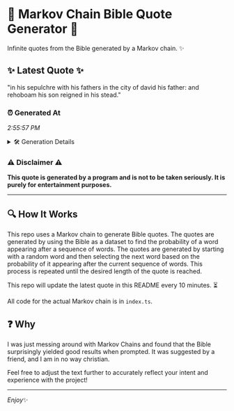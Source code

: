 # 📖 Markov Chain Bible Quote Generator 📖

Infinite quotes from the Bible generated by a Markov chain. ✨

## ✨ Latest Quote ✨
"in his sepulchre with his fathers in the city of david his father: and rehoboam his son reigned in his stead."

### ⏰ Generated At
*2:55:57 PM*

<details>
    <summary>🛠️ Generation Details</summary>
    <p>
        <strong>🌱 Seed:</strong> in<br>
        <strong>🔄 Iterations:</strong> 20<br>
        <strong>📜 Context History:</strong><br>[ in ]: his<br>[ in, his ]: sepulchre<br>[ in, his, sepulchre ]: with<br>[ in, his, sepulchre, with ]: his<br>[ in, his, sepulchre, with, his ]: fathers<br>[ in, his, sepulchre, with, his, fathers ]: in<br>[ his, sepulchre, with, his, fathers, in ]: the<br>[ sepulchre, with, his, fathers, in, the ]: city<br>[ with, his, fathers, in, the, city ]: of<br>[ his, fathers, in, the, city, of ]: david<br>[ fathers, in, the, city, of, david ]: his<br>[ in, the, city, of, david, his ]: father:<br>[ the, city, of, david, his, father: ]: and<br>[ city, of, david, his, father:, and ]: rehoboam<br>[ of, david, his, father:, and, rehoboam ]: his<br>[ david, his, father:, and, rehoboam, his ]: son<br>[ his, father:, and, rehoboam, his, son ]: reigned<br>[ father:, and, rehoboam, his, son, reigned ]: in<br>[ and, rehoboam, his, son, reigned, in ]: his<br>[ rehoboam, his, son, reigned, in, his ]: stead.<br>
    </p>
</details>

### ⚠️ Disclaimer ⚠️
**This quote is generated by a program and is not to be taken seriously. It is purely for entertainment purposes.**

---

## 🔍 How It Works

This repo uses a Markov chain to generate Bible quotes. The quotes are generated by using the Bible as a dataset to find the probability of a word appearing after a sequence of words. The quotes are generated by starting with a random word and then selecting the next word based on the probability of it appearing after the current sequence of words. This process is repeated until the desired length of the quote is reached.

This repo will update the latest quote in this README every 10 minutes. ⏳

All code for the actual Markov chain is in `index.ts`.

## ❓ Why

I was just messing around with Markov Chains and found that the Bible surprisingly yielded good results when prompted. 
It was suggested by a friend, and I am in no way christian.

Feel free to adjust the text further to accurately reflect your intent and experience with the project!

---

*Enjoy*✨
